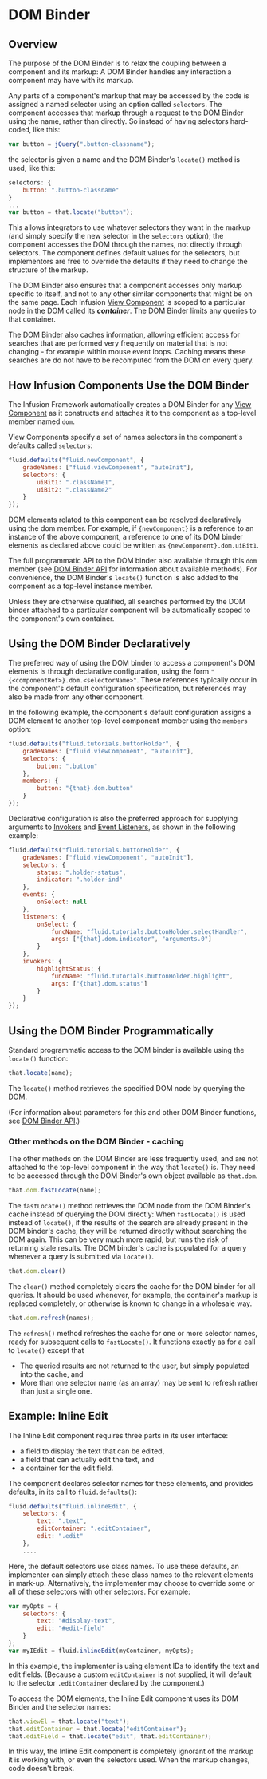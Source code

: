 # DOM Binder #

## Overview ##

The purpose of the DOM Binder is to relax the coupling between a component and its markup: A DOM Binder handles any 
interaction a component may have with its markup.

Any parts of a component's markup that may be accessed by the code is assigned a named selector using an option called 
`selectors`. The component accesses that markup through a request to the DOM Binder using the name, rather than directly. 
So instead of having selectors hard-coded, like this:

```javascript
var button = jQuery(".button-classname");
```

the selector is given a name and the DOM Binder's `locate()` method is used, like this:

```javascript
selectors: {
    button: ".button-classname"
}
...
var button = that.locate("button");
```

This allows integrators to use whatever selectors they want in the markup (and simply specify the new selector 
in the `selectors` option); the component accesses the DOM through the names, not directly through selectors. The 
component defines default values for the selectors, but implementors are free to override the defaults if they 
need to change the structure of the markup.

The DOM Binder also ensures that a component accesses only markup specific to itself, and not to any other similar 
components that might be on the same page. Each Infusion [View Component](tutorial-gettingStartedWithInfusion/ViewComponents.md) 
is scoped to a particular node in the 
DOM called its **_container_**. The DOM Binder limits any queries to that container.

The DOM Binder also caches information, allowing efficient access for searches that are performed very 
frequently on material that is not changing - for example within mouse event loops. Caching means these 
searches are do not have to be recomputed from the DOM on every query.

## How Infusion Components Use the DOM Binder ##

The Infusion Framework automatically creates a DOM Binder for any [View Component](tutorial-gettingStartedWithInfusion/ViewComponents.md) 
as it constructs and attaches 
it to the component as a top-level member named `dom`.

View Components specify a set of names selectors in 
the component's defaults called `selectors`:

```javascript
fluid.defaults("fluid.newComponent", {
    gradeNames: ["fluid.viewComponent", "autoInit"],
    selectors: {
        uiBit1: ".className1",
        uiBit2: ".className2"
    }
});
```

DOM elements related to this component can be resolved declaratively using the dom member. For example, 
if `{newComponent}` is a reference to an instance of the above component, a reference to one of its 
DOM binder elements as declared above could be written as `{newComponent}.dom.uiBit1`.

The full programmatic API to the DOM binder also available through this `dom` member (see 
[DOM Binder API](DomBinderAPI.md) for information about available methods). 
For convenience, the DOM Binder's `locate()` function is also added to the component as a top-level instance member.

Unless they are otherwise qualified, all searches performed by the DOM binder attached to a particular 
component will be automatically scoped to the component's own container.

## Using the DOM Binder Declaratively ##

The preferred way of using the DOM binder to access a component's DOM elements is through declarative configuration, 
using the form `"{<componentRef>}.dom.<selectorName>"`. These references typically occur in the component's 
default configuration specification, but references may also be made from any other component.

In the following example, the component's default configuration assigns a DOM element to another top-level 
component member using the `members` option:

```javascript
fluid.defaults("fluid.tutorials.buttonHolder", {
    gradeNames: ["fluid.viewComponent", "autoInit"],
    selectors: {
        button: ".button"
    },
    members: {
        button: "{that}.dom.button"
    }
});
```

Declarative configuration is also the preferred approach for supplying arguments to [Invokers](Invokers.md) 
and [Event Listeners](InfusionEventSystem.md), as shown in the following example:

```javascript
fluid.defaults("fluid.tutorials.buttonHolder", {
    gradeNames: ["fluid.viewComponent", "autoInit"],
    selectors: {
        status: ".holder-status",
        indicator: ".holder-ind"
    },
    events: {
        onSelect: null
    },
    listeners: {
        onSelect: {
            funcName: "fluid.tutorials.buttonHolder.selectHandler",
            args: ["{that}.dom.indicator", "arguments.0"]
        }
    },
    invokers: {
        highlightStatus: {
            funcName: "fluid.tutorials.buttonHolder.highlight",
            args: ["{that}.dom.status"]
        }
    }
});
```

## Using the DOM Binder Programmatically ##

Standard programmatic access to the DOM binder is available using the `locate()` function:

```javascript
that.locate(name);
```

The `locate()` method retrieves the specified DOM node by querying the DOM.

(For information about parameters for this and other DOM Binder functions, see [DOM Binder API](DOMBinderAPI.md).)

### Other methods on the DOM Binder - caching ###

The other methods on the DOM Binder are less frequently used, and are not attached to the top-level component 
in the way that `locate()` is. They need to be accessed through the DOM Binder's own object available as `that.dom`.

```javascript
that.dom.fastLocate(name);
```

The `fastLocate()` method retrieves the DOM node from the DOM Binder's cache instead of querying the DOM directly: 
When `fastLocate()` is used instead of `locate()`, if the results of the search are already present in the DOM 
binder's cache, they will be returned directly without searching the DOM again. This can be very much more rapid, 
but runs the risk of returning stale results. The DOM binder's cache is populated for a query 
whenever a query is submitted via `locate()`.

```javascript
that.dom.clear()
```

The `clear()` method completely clears the cache for the DOM binder for all queries.
It should be used whenever, for example, the container's markup is replaced completely, or 
otherwise is known to change in a wholesale way.

```javascript
that.dom.refresh(names);
```

The `refresh()` method refreshes the cache for one or more selector names, ready for subsequent calls to 
`fastLocate()`. It functions exactly as for a call to `locate()` except that

* The queried results are not returned to the user, but simply populated into the cache, and
* More than one selector name (as an array) may be sent to refresh rather than just a single one.
    
## Example: Inline Edit ##

The Inline Edit component requires three parts in its user interface:

* a field to display the text that can be edited,
* a field that can actually edit the text, and
* a container for the edit field.

The component declares selector names for these elements, and provides defaults, in its call to `fluid.defaults()`:

```javascript
fluid.defaults("fluid.inlineEdit", { 
    selectors: {
        text: ".text",
        editContainer: ".editContainer",
        edit: ".edit"
    },
    ....
```

Here, the default selectors use class names. To use these defaults, an implementer can simply attach these 
class names to the relevant elements in mark-up. Alternatively, the implementer may choose to override some 
or all of these selectors with other selectors. For example:

```javascript
var myOpts = {
    selectors: {
        text: "#display-text",
        edit: "#edit-field"
    }
};
var myIEdit = fluid.inlineEdit(myContainer, myOpts);
```

In this example, the implementer is using element IDs to identify the text and edit fields. 
(Because a custom `editContainer` is not supplied, it will default to the selector `.editContainer` 
declared by the component.)

To access the DOM elements, the Inline Edit component uses its DOM Binder and the selector names:

```javascript
that.viewEl = that.locate("text");
that.editContainer = that.locate("editContainer");
that.editField = that.locate("edit", that.editContainer);
```

In this way, the Inline Edit component is completely ignorant of the markup it is working with, 
or even the selectors used. When the markup changes, code doesn't break.
